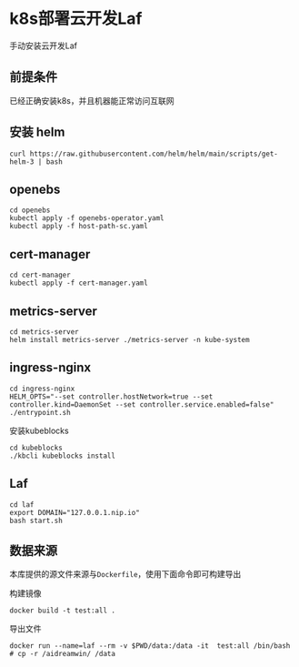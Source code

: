 # k8s部署云开发Laf

手动安装云开发Laf

## 前提条件

已经正确安装k8s，并且机器能正常访问互联网

## 安装 helm

```
curl https://raw.githubusercontent.com/helm/helm/main/scripts/get-helm-3 | bash
```

## openebs

```
cd openebs
kubectl apply -f openebs-operator.yaml
kubectl apply -f host-path-sc.yaml
```

## cert-manager

```
cd cert-manager
kubectl apply -f cert-manager.yaml

```

## metrics-server

```
cd metrics-server
helm install metrics-server ./metrics-server -n kube-system
```

## ingress-nginx

```
cd ingress-nginx
HELM_OPTS="--set controller.hostNetwork=true --set controller.kind=DaemonSet --set controller.service.enabled=false" ./entrypoint.sh
```

安装kubeblocks
```
cd kubeblocks
./kbcli kubeblocks install

```

## Laf

```
cd laf
export DOMAIN="127.0.0.1.nip.io"
bash start.sh
```

## 数据来源

本库提供的源文件来源与`Dockerfile`，使用下面命令即可构建导出

构建镜像
```
docker build -t test:all .
```

导出文件
```
docker run --name=laf --rm -v $PWD/data:/data -it  test:all /bin/bash
# cp -r /aidreamwin/ /data
```